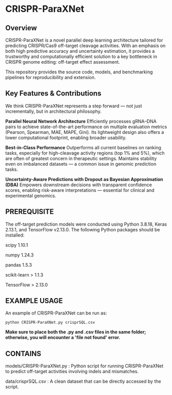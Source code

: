 # CRISPR-ParaXNet

Overview
------------
CRISPR-ParaXNet is a novel parallel deep learning architecture tailored for predicting CRISPR/Cas9 off-target cleavage activities. With an emphasis on both high predictive accuracy and uncertainty estimation, it provides a trustworthy and computationally efficient solution to a key bottleneck in CRISPR genome editing: off-target effect assessment.

This repository provides the source code, models, and benchmarking pipelines for reproducibility and extension.

Key Features & Contributions
------------
We think CRISPR-ParaXNet represents a step forward — not just incrementally, but in architectural philosophy.

**Parallel Neural Network Architecture**
Efficiently processes gRNA–DNA pairs to achieve state-of-the-art performance on multiple evaluation metrics (Pearson, Spearman, MAE, MAPE, Gini). Its lightweight design also offers a lower computational footprint, enabling broader usability.

**Best-in-Class Performance**
Outperforms all current baselines on ranking tasks, especially for high-cleavage activity regions (top 1% and 5%), which are often of greatest concern in therapeutic settings. Maintains stability even on imbalanced datasets — a common issue in genomic prediction tasks.

**Uncertainty-Aware Predictions with Dropout as Bayesian Approximation (DBA)**
Empowers downstream decisions with transparent confidence scores, enabling risk-aware interpretations — essential for clinical and experimental genomics.

PREREQUISITE
------------
The off-target prediction models were conducted using Python 3.8.18, Keras 2.13.1, and TensorFlow v2.13.0. The following Python packages should be installed:

scipy 1.10.1

numpy 1.24.3

pandas 1.5.3

scikit-learn > 1.1.3

TensorFlow > 2.13.0

EXAMPLE USAGE
------------
An example of CRISPR-ParaXNet can be run as: 

```
python CRISPR-ParaXNet.py crisprSQL.csv
```
**Make sure to place both the .py and .csv files in the same folder; otherwise, you will encounter a 'file not found' error.**

CONTAINS
------------
models/CRISPR-ParaXNet.py : Python script for running CRISPR-ParaXNet to predict off-target activities involving indels and mismatches. 

data/crisprSQL.csv : A clean dataset that can be directly accessed by the script. 
